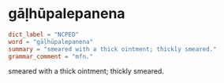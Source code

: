 # gāḷhūpalepanena

``` toml
dict_label = "NCPED"
word = "gāḷhūpalepanena"
summary = "smeared with a thick ointment; thickly smeared."
grammar_comment = "mfn."
```

smeared with a thick ointment; thickly smeared.

